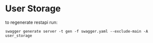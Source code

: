 # User Storage

to regenerate restapi run:
```
swagger generate server -t gen -f swagger.yaml --exclude-main -A user_storage
```

